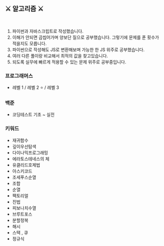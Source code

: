 ## ⚔ 알고리즘 ⚔

<br>

1. 파이썬과 자바스크립트로 작성했습니다.
2. 이해가 안되면 곱씹어가며 양보단 질으로 공부했습니다. 그렇기에 문제를 푼 횟수가 적을지도 모릅니다.
3. 파이썬으로 작성해도 JS로 변환해보며 가능한 한 JS 위주로 공부했습니다.
4. 여러 다른 풀이랑 비교해서 최적의 값을 찾고있습니다.
5. 되도록 실무에 빠르게 적용할 수 있는 문제 위주로 공부중입니다.

### 프로그래머스

- 레벨 1 / 레벨 2 ⭐ / 레벨 3

### 백준

- 코딩테스트 기초 ~ 실전

### 키워드

- 재귀함수
- 깊이우선탐색
- 다이나믹프로그래밍
- 에라토스테네스의 체
- 유클리드호제법
- 아스키코드
- 조세푸스순열
- 조합
- 순열
- 팩토리얼
- 진법
- 피보나치수열
- 브루트포스
- 분할정복
- 해시
- 스택 , 큐
- 정규식

<br>
<br>
